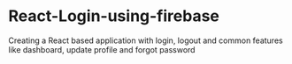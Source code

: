 # React-Login-using-firebase
Creating a React based application with login, logout and common features like dashboard, update profile and forgot password
